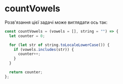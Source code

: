 # countVowels

Розв'язання цієї задачі може виглядати ось так:

```js
const countVowels = (vowels = [], string = "") => {
  let counter = 0;

  for (let str of string.toLocaleLowerCase()) {
    if (vowels.includes(str)) {
      counter++;
    }
  }

  return counter;
};
```
